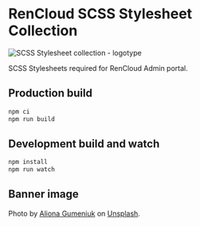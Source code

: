 # RenCloud SCSS Stylesheet Collection

![SCSS Stylesheet collection - logotype][image-logo]

SCSS Stylesheets required for RenCloud Admin portal.

## Production build
```bash
npm ci
npm run build
```

## Development build and watch
```bash
npm install
npm run watch
```

## Banner image
Photo by [Aliona Gumeniuk][image-author] on [Unsplash][image-source].

[image-logo]: https://cdn.jsdelivr.net/gh/rensatsu/blueberry-css@master/.repository/logo.png
[image-author]: https://unsplash.com/@agumeniuk
[image-source]: https://unsplash.com/
